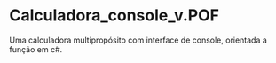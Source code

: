 # Calculadora_console_v.POF
Uma calculadora multipropósito com interface de console, orientada a função em c#.
